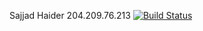 Sajjad Haider
204.209.76.213 
[![Build Status](https://travis-ci.com/cmput401-fall2018/web-app-ci-cd-with-travis-ci-sajjadhaiderrr.svg?branch=master)](https://travis-ci.com/cmput401-fall2018/web-app-ci-cd-with-travis-ci-sajjadhaiderrr)
